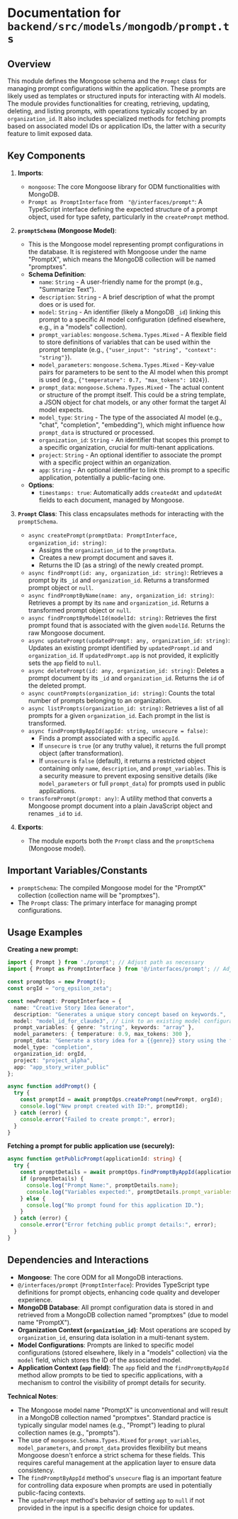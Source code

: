 # Documentation for `backend/src/models/mongodb/prompt.ts`

## Overview

This module defines the Mongoose schema and the `Prompt` class for managing prompt configurations within the application. These prompts are likely used as templates or structured inputs for interacting with AI models. The module provides functionalities for creating, retrieving, updating, deleting, and listing prompts, with operations typically scoped by an `organization_id`. It also includes specialized methods for fetching prompts based on associated model IDs or application IDs, the latter with a security feature to limit exposed data.

## Key Components

1.  **Imports**:
    *   `mongoose`: The core Mongoose library for ODM functionalities with MongoDB.
    *   `Prompt as PromptInterface` from ` "@/interfaces/prompt"`: A TypeScript interface defining the expected structure of a prompt object, used for type safety, particularly in the `createPrompt` method.

2.  **`promptSchema` (Mongoose Model)**:
    *   This is the Mongoose model representing prompt configurations in the database. It is registered with Mongoose under the name "PromptX", which means the MongoDB collection will be named "promptxes".
    *   **Schema Definition**:
        *   `name`: `String` - A user-friendly name for the prompt (e.g., "Summarize Text").
        *   `description`: `String` - A brief description of what the prompt does or is used for.
        *   `model`: `String` - An identifier (likely a MongoDB `_id`) linking this prompt to a specific AI model configuration (defined elsewhere, e.g., in a "models" collection).
        *   `prompt_variables`: `mongoose.Schema.Types.Mixed` - A flexible field to store definitions of variables that can be used within the prompt template (e.g., `{"user_input": "string", "context": "string"}`).
        *   `model_parameters`: `mongoose.Schema.Types.Mixed` - Key-value pairs for parameters to be sent to the AI model when this prompt is used (e.g., `{"temperature": 0.7, "max_tokens": 1024}`).
        *   `prompt_data`: `mongoose.Schema.Types.Mixed` - The actual content or structure of the prompt itself. This could be a string template, a JSON object for chat models, or any other format the target AI model expects.
        *   `model_type`: `String` - The type of the associated AI model (e.g., "chat", "completion", "embedding"), which might influence how `prompt_data` is structured or processed.
        *   `organization_id`: `String` - An identifier that scopes this prompt to a specific organization, crucial for multi-tenant applications.
        *   `project`: `String` - An optional identifier to associate the prompt with a specific project within an organization.
        *   `app`: `String` - An optional identifier to link this prompt to a specific application, potentially a public-facing one.
    *   **Options**:
        *   `timestamps: true`: Automatically adds `createdAt` and `updatedAt` fields to each document, managed by Mongoose.

3.  **`Prompt` Class**:
    This class encapsulates methods for interacting with the `promptSchema`.
    *   `async createPrompt(promptData: PromptInterface, organization_id: string)`:
        *   Assigns the `organization_id` to the `promptData`.
        *   Creates a new prompt document and saves it.
        *   Returns the ID (as a string) of the newly created prompt.
    *   `async findPrompt(id: any, organization_id: string)`: Retrieves a prompt by its `_id` and `organization_id`. Returns a transformed prompt object or `null`.
    *   `async findPromptByName(name: any, organization_id: string)`: Retrieves a prompt by its `name` and `organization_id`. Returns a transformed prompt object or `null`.
    *   `async findPromptByModelId(modelId: string)`: Retrieves the first prompt found that is associated with the given `modelId`. Returns the raw Mongoose document.
    *   `async updatePrompt(updatedPrompt: any, organization_id: string)`: Updates an existing prompt identified by `updatedPrompt.id` and `organization_id`. If `updatedPrompt.app` is not provided, it explicitly sets the `app` field to `null`.
    *   `async deletePrompt(id: any, organization_id: string)`: Deletes a prompt document by its `_id` and `organization_id`. Returns the `id` of the deleted prompt.
    *   `async countPrompts(organization_id: string)`: Counts the total number of prompts belonging to an organization.
    *   `async listPrompts(organization_id: string)`: Retrieves a list of all prompts for a given `organization_id`. Each prompt in the list is transformed.
    *   `async findPromptByAppId(appId: string, unsecure = false)`:
        *   Finds a prompt associated with a specific `appId`.
        *   If `unsecure` is `true` (or any truthy value), it returns the full prompt object (after transformation).
        *   If `unsecure` is `false` (default), it returns a restricted object containing only `name`, `description`, and `prompt_variables`. This is a security measure to prevent exposing sensitive details (like `model_parameters` or full `prompt_data`) for prompts used in public applications.
    *   `transformPrompt(prompt: any)`: A utility method that converts a Mongoose prompt document into a plain JavaScript object and renames `_id` to `id`.

4.  **Exports**:
    *   The module exports both the `Prompt` class and the `promptSchema` (Mongoose model).

## Important Variables/Constants

*   `promptSchema`: The compiled Mongoose model for the "PromptX" collection (collection name will be "promptxes").
*   The `Prompt` class: The primary interface for managing prompt configurations.

## Usage Examples

**Creating a new prompt:**
```typescript
import { Prompt } from './prompt'; // Adjust path as necessary
import { Prompt as PromptInterface } from '@/interfaces/prompt'; // Adjust path

const promptOps = new Prompt();
const orgId = "org_epsilon_zeta";

const newPrompt: PromptInterface = {
  name: "Creative Story Idea Generator",
  description: "Generates a unique story concept based on keywords.",
  model: "model_id_for_claude3", // Link to an existing model configuration
  prompt_variables: { genre: "string", keywords: "array" },
  model_parameters: { temperature: 0.9, max_tokens: 300 },
  prompt_data: "Generate a story idea for a {{genre}} story using the following keywords: {{keywords.join(', ')}}.",
  model_type: "completion",
  organization_id: orgId,
  project: "project_alpha",
  app: "app_story_writer_public"
};

async function addPrompt() {
  try {
    const promptId = await promptOps.createPrompt(newPrompt, orgId);
    console.log("New prompt created with ID:", promptId);
  } catch (error) {
    console.error("Failed to create prompt:", error);
  }
}
```

**Fetching a prompt for public application use (securely):**
```typescript
async function getPublicPrompt(applicationId: string) {
  try {
    const promptDetails = await promptOps.findPromptByAppId(applicationId); // unsecure defaults to false
    if (promptDetails) {
      console.log("Prompt Name:", promptDetails.name);
      console.log("Variables expected:", promptDetails.prompt_variables);
    } else {
      console.log("No prompt found for this application ID.");
    }
  } catch (error) {
    console.error("Error fetching public prompt details:", error);
  }
}
```

## Dependencies and Interactions

*   **Mongoose**: The core ODM for all MongoDB interactions.
*   `@/interfaces/prompt` (`PromptInterface`): Provides TypeScript type definitions for prompt objects, enhancing code quality and developer experience.
*   **MongoDB Database**: All prompt configuration data is stored in and retrieved from a MongoDB collection named "promptxes" (due to model name "PromptX").
*   **Organization Context (`organization_id`)**: Most operations are scoped by `organization_id`, ensuring data isolation in a multi-tenant system.
*   **Model Configurations**: Prompts are linked to specific model configurations (stored elsewhere, likely in a "models" collection) via the `model` field, which stores the ID of the associated model.
*   **Application Context (`app` field)**: The `app` field and the `findPromptByAppId` method allow prompts to be tied to specific applications, with a mechanism to control the visibility of prompt details for security.

**Technical Notes**:
*   The Mongoose model name "PromptX" is unconventional and will result in a MongoDB collection named "promptxes". Standard practice is typically singular model names (e.g., "Prompt") leading to plural collection names (e.g., "prompts").
*   The use of `mongoose.Schema.Types.Mixed` for `prompt_variables`, `model_parameters`, and `prompt_data` provides flexibility but means Mongoose doesn't enforce a strict schema for these fields. This requires careful management at the application layer to ensure data consistency.
*   The `findPromptByAppId` method's `unsecure` flag is an important feature for controlling data exposure when prompts are used in potentially public-facing contexts.
*   The `updatePrompt` method's behavior of setting `app` to `null` if not provided in the input is a specific design choice for updates.
```
